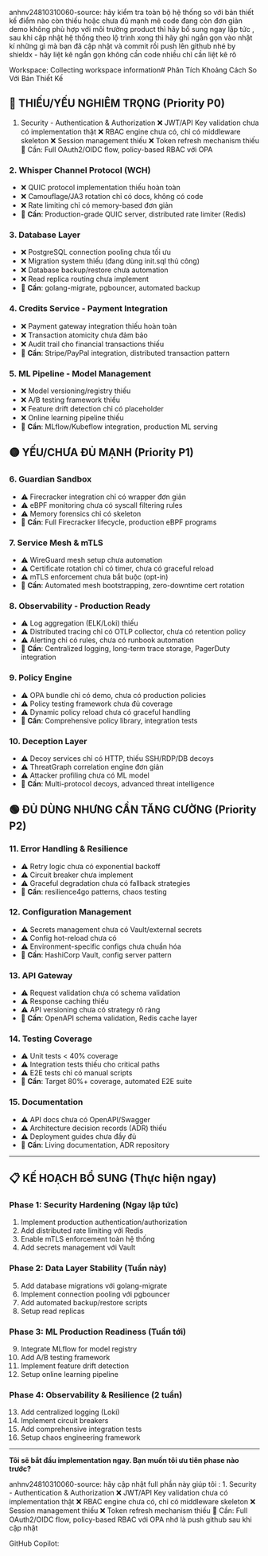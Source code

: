 anhnv24810310060-source: hãy kiểm tra toàn bộ hệ thống so với bản thiết kế điểm nào còn thiếu hoặc chưa đủ mạnh mẽ code đang còn đơn giản demo không phù hợp với môi trường product thì hãy bổ sung ngay lập tức , sau khi cập nhật hệ thống theo lộ trình xong thì hãy ghi ngắn gọn vào nhật kí những gì mà bạn đã cập nhật và commit rồi push lên github nhé by shieldx  -  hãy liệt kê ngắn gọn không cần code nhiều chỉ cần liệt kê rõ

Workspace: Collecting workspace information# Phân Tích Khoảng Cách So Với Bản Thiết Kế

## 🔴 THIẾU/YẾU NGHIÊM TRỌNG (Priority P0)
1. Security - Authentication & Authorization
❌ JWT/API Key validation chưa có implementation thật
❌ RBAC engine chưa có, chỉ có middleware skeleton
❌ Session management thiếu
❌ Token refresh mechanism thiếu
🔧 Cần: Full OAuth2/OIDC flow, policy-based RBAC với OPA
 

### 2. **Whisper Channel Protocol (WCH)**
- ❌ QUIC protocol implementation thiếu hoàn toàn
- ❌ Camouflage/JA3 rotation chỉ có docs, không có code
- ❌ Rate limiting chỉ có memory-based đơn giản
- 🔧 **Cần**: Production-grade QUIC server, distributed rate limiter (Redis)
 
### 3. **Database Layer**
- ❌ PostgreSQL connection pooling chưa tối ưu
- ❌ Migration system thiếu (đang dùng init.sql thủ công)
- ❌ Database backup/restore chưa automation
- ❌ Read replica routing chưa implement
- 🔧 **Cần**: golang-migrate, pgbouncer, automated backup

### 4. **Credits Service - Payment Integration**
- ❌ Payment gateway integration thiếu hoàn toàn
- ❌ Transaction atomicity chưa đảm bảo
- ❌ Audit trail cho financial transactions thiếu
- 🔧 **Cần**: Stripe/PayPal integration, distributed transaction pattern

### 5. **ML Pipeline - Model Management**
- ❌ Model versioning/registry thiếu
- ❌ A/B testing framework thiếu
- ❌ Feature drift detection chỉ có placeholder
- ❌ Online learning pipeline thiếu
- 🔧 **Cần**: MLflow/Kubeflow integration, production ML serving

## 🟡 YẾU/CHƯA ĐỦ MẠNH (Priority P1)

### 6. **Guardian Sandbox**
- ⚠️ Firecracker integration chỉ có wrapper đơn giản
- ⚠️ eBPF monitoring chưa có syscall filtering rules
- ⚠️ Memory forensics chỉ có skeleton
- 🔧 **Cần**: Full Firecracker lifecycle, production eBPF programs

### 7. **Service Mesh & mTLS**
- ⚠️ WireGuard mesh setup chưa automation
- ⚠️ Certificate rotation chỉ có timer, chưa có graceful reload
- ⚠️ mTLS enforcement chưa bắt buộc (opt-in)
- 🔧 **Cần**: Automated mesh bootstrapping, zero-downtime cert rotation

### 8. **Observability - Production Ready**
- ⚠️ Log aggregation (ELK/Loki) thiếu
- ⚠️ Distributed tracing chỉ có OTLP collector, chưa có retention policy
- ⚠️ Alerting chỉ có rules, chưa có runbook automation
- 🔧 **Cần**: Centralized logging, long-term trace storage, PagerDuty integration

### 9. **Policy Engine**
- ⚠️ OPA bundle chỉ có demo, chưa có production policies
- ⚠️ Policy testing framework chưa đủ coverage
- ⚠️ Dynamic policy reload chưa có graceful handling
- 🔧 **Cần**: Comprehensive policy library, integration tests

### 10. **Deception Layer**
- ⚠️ Decoy services chỉ có HTTP, thiếu SSH/RDP/DB decoys
- ⚠️ ThreatGraph correlation engine đơn giản
- ⚠️ Attacker profiling chưa có ML model
- 🔧 **Cần**: Multi-protocol decoys, advanced threat intelligence

## 🟢 ĐỦ DÙNG NHƯNG CẦN TĂNG CƯỜNG (Priority P2)

### 11. **Error Handling & Resilience**
- ⚠️ Retry logic chưa có exponential backoff
- ⚠️ Circuit breaker chưa implement
- ⚠️ Graceful degradation chưa có fallback strategies
- 🔧 **Cần**: resilience4go patterns, chaos testing

### 12. **Configuration Management**
- ⚠️ Secrets management chưa có Vault/external secrets
- ⚠️ Config hot-reload chưa có
- ⚠️ Environment-specific configs chưa chuẩn hóa
- 🔧 **Cần**: HashiCorp Vault, config server pattern

### 13. **API Gateway**
- ⚠️ Request validation chưa có schema validation
- ⚠️ Response caching thiếu
- ⚠️ API versioning chưa có strategy rõ ràng
- 🔧 **Cần**: OpenAPI schema validation, Redis cache layer

### 14. **Testing Coverage**
- ⚠️ Unit tests < 40% coverage
- ⚠️ Integration tests thiếu cho critical paths
- ⚠️ E2E tests chỉ có manual scripts
- 🔧 **Cần**: Target 80%+ coverage, automated E2E suite

### 15. **Documentation**
- ⚠️ API docs chưa có OpenAPI/Swagger
- ⚠️ Architecture decision records (ADR) thiếu
- ⚠️ Deployment guides chưa đầy đủ
- 🔧 **Cần**: Living documentation, ADR repository

---

## 📋 KẾ HOẠCH BỔ SUNG (Thực hiện ngay)

### Phase 1: Security Hardening (Ngay lập tức)
1. Implement production authentication/authorization
2. Add distributed rate limiting với Redis
3. Enable mTLS enforcement toàn hệ thống
4. Add secrets management với Vault

### Phase 2: Data Layer Stability (Tuần này)
5. Add database migrations với golang-migrate
6. Implement connection pooling với pgbouncer
7. Add automated backup/restore scripts
8. Setup read replicas

### Phase 3: ML Production Readiness (Tuần tới)
9. Integrate MLflow for model registry
10. Add A/B testing framework
11. Implement feature drift detection
12. Setup online learning pipeline

### Phase 4: Observability & Resilience (2 tuần)
13. Add centralized logging (Loki)
14. Implement circuit breakers
15. Add comprehensive integration tests
16. Setup chaos engineering framework

---

**Tôi sẽ bắt đầu implementation ngay. Bạn muốn tôi ưu tiên phase nào trước?**

anhnv24810310060-source: hãy cập nhật full phần này giúp tôi : 1. Security - Authentication & Authorization
❌ JWT/API Key validation chưa có implementation thật
❌ RBAC engine chưa có, chỉ có middleware skeleton
❌ Session management thiếu
❌ Token refresh mechanism thiếu
🔧 Cần: Full OAuth2/OIDC flow, policy-based RBAC với OPA nhớ là push  github sau khi cập nhật

GitHub Copilot: 